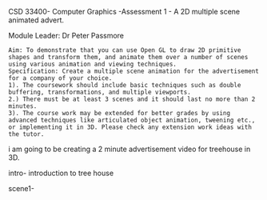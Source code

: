 CSD 33400-  Computer Graphics -Assessment 1 - A 2D multiple scene animated advert.

Module Leader: Dr Peter Passmore

	Aim: To demonstrate that you can use Open GL to draw 2D primitive shapes and transform them, and animate them over a number of scenes using various animation and viewing techniques.
	Specification: Create a multiple scene animation for the advertisement for a company of your choice.
	1). The coursework should include basic techniques such as double buffering, transformations, and multiple viewports.
	2.) There must be at least 3 scenes and it should last no more than 2 minutes.
	3). The course work may be extended for better grades by using advanced techniques like articulated object animation, tweening etc., or implementing it in 3D. Please check any extension work ideas with the tutor.


i am going to be creating a 2 minute advertisement video for treehouse in 3D. 

intro- introduction to tree house

scene1- 
